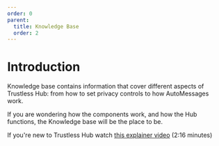 ```yaml
---
order: 0
parent:
  title: Knowledge Base
  order: 2
---
```


# Introduction

Knowledge base contains information that cover different aspects of Trustless Hub: from how to set privacy controls to how AutoMessages work. 

If you are wondering how the components work, and how the Hub functions, the Knowledge base will be the place to be.

If you're new to Trustless Hub watch [this explainer video](https://www.youtube.com/watch?v=dNQuvKha9uU&feature=emb_title) (2:16 minutes)

